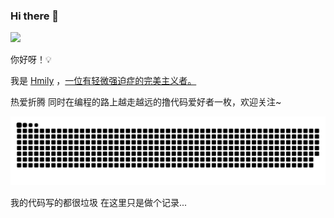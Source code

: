 ### Hi there 👋

<!--
**ihmily/ihmily** is a ✨ _special_ ✨ repository because its `README.md` (this file) appears on your GitHub profile.

Here are some ideas to get you started:

- 🔭 I’m currently working on ...

- 🌱 I’m currently learning ...

- 👯 I’m looking to collaborate on ...

- 🤔 I’m looking for help with ...

- 💬 Ask me about ...

- 📫 How to reach me: ...

- 😄 Pronouns: ...

- ⚡ Fun fact: ...
  -->

![](https://views.whatilearened.today/views/github/ihmily/views.svg)

你好呀！💡

我是 [Hmily](https://github.com/ihmily) ，[一位有轻微强迫症的完美主义者。](https://github.com/ihmily)

热爱折腾 同时在编程的路上越走越远的撸代码爱好者一枚，欢迎关注~

![亮色](https://raw.githubusercontent.com/ihmily/ihmily/output/github-contribution-grid-snake.svg) 

我的代码写的都很垃圾 在这里只是做个记录...

